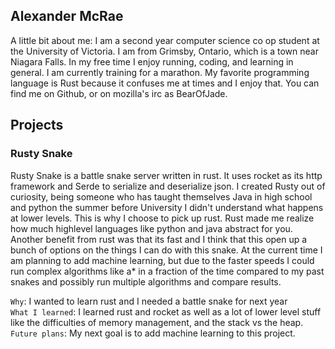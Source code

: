 ## Alexander McRae

A little bit about me:
I am a second year computer science co op student at the University of Victoria. I am from Grimsby, Ontario, which is a town near Niagara Falls. In my free time I enjoy running, coding, and learning in general. I am currently training for a marathon. My favorite programming language is Rust because it confuses me at times and I enjoy that. You can find me on Github, or on mozilla's irc as BearOfJade. 

## Projects
### Rusty Snake

Rusty Snake is a battle snake server written in rust. It uses rocket as its http framework and Serde to serialize and deserialize json. I created Rusty out of curiosity, being someone who has taught themselves Java in high school and python the summer before University I didn't understand what happens at lower levels. This is why I choose to pick up rust. Rust made me realize how much highlevel languages like python and java abstract for you. Another benefit from rust was that its fast and I think that this open up a bunch of options on the things I can do with this snake. At the current time I am planning to add machine learning, but due to the faster speeds I could run complex algorithms like a* in a fraction of the time compared to my past snakes and possibly run multiple algorithms and compare results.

`Why`: I wanted to learn rust and I needed a battle snake for next year\
`What I learned`: I learned rust and rocket as well as a lot of lower level stuff like the difficulties of memory management, and the stack vs the heap.\
`Future plans`: My next goal is to add machine learning to this project. 